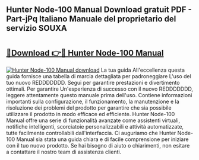 ## Hunter Node-100 Manual Download gratuit PDF - Part-jPq Italiano Manuale del proprietario del servizio SOUXA

# <h2><a href="http://df9rzt.blite.top/?on=Hunter+Node-100+Manual">🔗Download 👉🔴 Hunter Node-100 Manual</a></h2>

[![Hunter Node-100 Manual download](https://i.imgur.com/lujVjoI.png)](http://df9rzt.blite.top/?on=Hunter+Node-100+Manual)
La tua guida All'eccellenza questa guida fornisce una tabella di marcia dettagliata per padroneggiare L'uso del tuo nuovo REDDDDDDD. Segui per garantire prestazioni e divertimento ottimali. Per garantire Un'esperienza di successo con il nuovo REDDDDDDD, leggere attentamente questo manuale prima dell'uso. Contiene informazioni importanti sulla configurazione, il funzionamento, la manutenzione e la risoluzione dei problemi del prodotto per garantire che sia possibile utilizzare il prodotto in modo efficace ed efficiente. Hunter Node-100 Manual offre una serie di funzionalità avanzate come assistenti virtuali, notifiche intelligenti, scorciatoie personalizzabili e attività automatizzate, tutte facilmente controllabili dall'interfaccia. Ci auguriamo che Hunter Node-100 Manual sia stata una guida chiara e di facile comprensione per iniziare con il tuo nuovo prodotto. Se hai bisogno di aiuto o chiarimenti, non esitare a contattare il nostro team di assistenza clienti.
